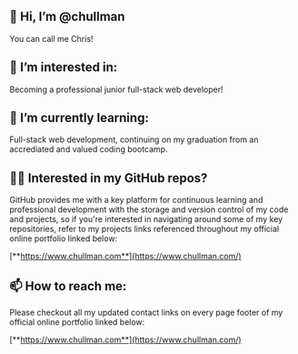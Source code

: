 
## 👋 Hi, I’m @chullman

You can call me Chris!

## 👀 I’m interested in:

Becoming a professional junior full-stack web developer!

## 🌱 I’m currently learning:

Full-stack web development, continuing on my graduation from an accrediated and valued coding bootcamp.

## 👩‍💻 Interested in my GitHub repos?

GitHub provides me with a key platform for continuous learning and professional development with the storage and version control of my code and projects, so if you're interested in navigating around some of my key repositories, refer to my projects links referenced throughout my official online portfolio linked below:

[**https://www.chullman.com**](https://www.chullman.com/)

## 📫 How to reach me:

Please checkout all my updated contact links on every page footer of my official online portfolio linked below:

[**https://www.chullman.com**](https://www.chullman.com/)

<!---
chullman/chullman is a ✨ special ✨ repository because its `README.md` (this file) appears on your GitHub profile.
You can click the Preview link to take a look at your changes.
--->
